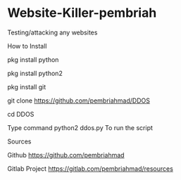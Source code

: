 # Website-Killer-pembriah
Testing/attacking any websites

How to Install

pkg install python

pkg install python2

pkg install git

git clone https://github.com/pembriahmad/DDOS

cd DDOS

Type command python2 ddos.py To run the script

Sources

Github https://github.com/pembriahmad

Gitlab Project https://gitlab.com/pembriahmad/resources
